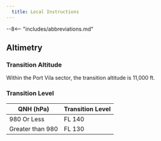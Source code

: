 ```yaml
---
  title: Local Instructions
---
```


--8<-- "includes/abbreviations.md"

## Altimetry

### Transition Altitude 

Within the Port Vila sector, the transition altitude is 11,000 ft.

### Transition Level

| QNH (hPa)               | Transition Level |
| -------------------| ---------------- | 
| 980 Or Less | FL 140 | 
| Greater than 980| FL 130 | 